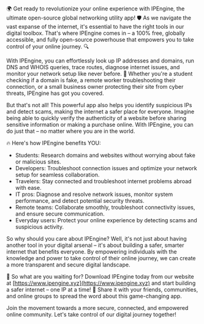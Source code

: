 🌍 Get ready to revolutionize your online experience with IPEngine, the ultimate open-source global networking utility app! 🛡️ As we navigate the vast expanse of the internet, it's essential to have the right tools in our digital toolbox. That's where IPEngine comes in – a 100% free, globally accessible, and fully open-source powerhouse that empowers you to take control of your online journey. 🔍

With IPEngine, you can effortlessly look up IP addresses and domains, run DNS and WHOIS queries, trace routes, diagnose internet issues, and monitor your network setup like never before. 📡 Whether you're a student checking if a domain is fake, a remote worker troubleshooting their connection, or a small business owner protecting their site from cyber threats, IPEngine has got you covered.

But that's not all! This powerful app also helps you identify suspicious IPs and detect scams, making the internet a safer place for everyone. Imagine being able to quickly verify the authenticity of a website before sharing sensitive information or making a purchase online. With IPEngine, you can do just that – no matter where you are in the world.

🔥 Here's how IPEngine benefits YOU:

* Students: Research domains and websites without worrying about fake or malicious sites.
* Developers: Troubleshoot connection issues and optimize your network setup for seamless collaboration.
* Travelers: Stay connected and troubleshoot internet problems abroad with ease.
* IT pros: Diagnose and resolve network issues, monitor system performance, and detect potential security threats.
* Remote teams: Collaborate smoothly, troubleshoot connectivity issues, and ensure secure communication.
* Everyday users: Protect your online experience by detecting scams and suspicious activity.

So why should you care about IPEngine? Well, it's not just about having another tool in your digital arsenal – it's about building a safer, smarter internet that benefits everyone. By empowering individuals with the knowledge and power to take control of their online journey, we can create a more transparent and secure digital landscape.

🚀 So what are you waiting for? Download IPEngine today from our website at [https://www.ipengine.xyz](https://www.ipengine.xyz) and start building a safer internet – one IP at a time! 🌟 Share it with your friends, communities, and online groups to spread the word about this game-changing app.

Join the movement towards a more secure, connected, and empowered online community. Let's take control of our digital journey together!